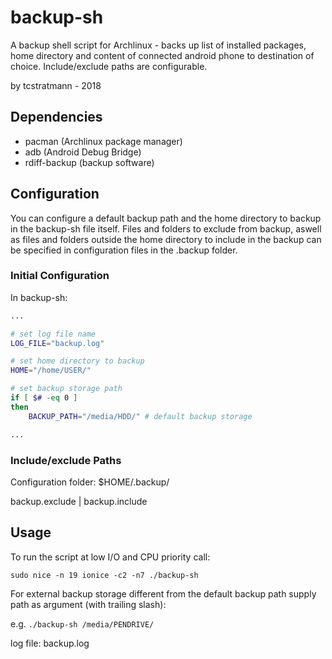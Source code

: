 # backup-sh

A backup shell script for Archlinux - backs up list of installed packages, home directory and content of connected android phone to destination of choice. Include/exclude paths are configurable.

by tcstratmann - 2018

## Dependencies

- pacman (Archlinux package manager)
- adb (Android Debug Bridge)
- rdiff-backup (backup software)

## Configuration

You can configure a default backup path and the home directory to backup in the backup-sh file itself. Files and folders to exclude from backup, aswell as files and folders outside the home directory to include in the backup can be specified in configuration files in the .backup folder.

### Initial Configuration
In backup-sh:

```sh
...

# set log file name
LOG_FILE="backup.log"

# set home directory to backup
HOME="/home/USER/"

# set backup storage path
if [ $# -eq 0 ]
then
	BACKUP_PATH="/media/HDD/" # default backup storage

...
```

### Include/exclude Paths

Configuration folder: $HOME/.backup/

backup.exclude | backup.include

## Usage

To run the script at low  I/O and CPU priority call:

`sudo nice -n 19 ionice -c2 -n7 ./backup-sh`

For external backup storage different from the default backup path supply path as argument (with trailing slash):

e.g. `./backup-sh /media/PENDRIVE/`

log file: backup.log
